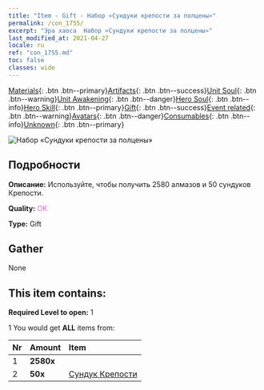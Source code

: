 ```yaml
---
title: "Item - Gift - Набор «Сундуки крепости за полцены»"
permalink: /con_1755/
excerpt: "Эра хаоса  Набор «Сундуки крепости за полцены»"
last_modified_at: 2021-04-27
locale: ru
ref: "con_1755.md"
toc: false
classes: wide
---
```

 [Materials](/ItemsRU/){: .btn .btn--primary}[Artifacts](/ItemsRU/Artifacts/){: .btn .btn--success}[Unit Soul](/ItemsRU/UnitSoul/){: .btn .btn--warning}[Unit Awakening](/ItemsRU/UnitAwakening/){: .btn .btn--danger}[Hero Soul](/ItemsRU/HeroSoul/){: .btn .btn--info}[Hero Skill](/ItemsRU/HeroSkill/){: .btn .btn--primary}[Gift](/ItemsRU/Gift/){: .btn .btn--success}[Event related](/ItemsRU/Events/){: .btn .btn--warning}[Avatars](/ItemsRU/Avatars/){: .btn .btn--danger}[Consumables](/ItemsRU/Consumables/){: .btn .btn--info}[Unknown](/ItemsRU/Unknown/){: .btn .btn--primary}

 ![Набор «Сундуки крепости за полцены»](/images/t/i_907196.png)

## Подробности
 **Описание:** Используйте, чтобы получить 2580 алмазов и 50 сундуков Крепости.

 **Quality:** <span style="color: #DA70D6">OK</span>

 **Type:** Gift

## Gather

  None

## This item contains:

 **Required Level to open:** 1

 1 You would get **ALL** items  from:

  | Nr | Amount |     Item    |
  |:---|:-------|:------------|
  | 1 |  **2580x** | <i class="fas fa-gem"/> |  | 
  | 2 |  **50x** | [Сундук Крепости](/ItemsRU/con_1277/) |  | 
